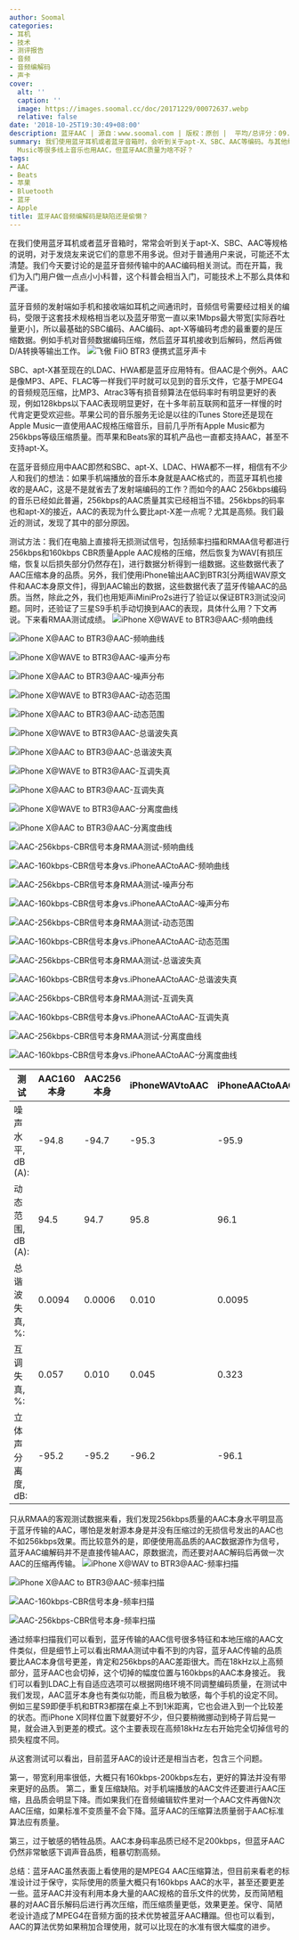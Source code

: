 ```yaml
---
author: Soomal
categories:
- 耳机
- 技术
- 测评报告
- 音频
- 音频编解码
- 声卡
cover:
  alt: ''
  caption: ''
  image: https://images.soomal.cc/doc/20171229/00072637.webp
  relative: false
date: '2018-10-25T19:30:49+08:00'
description: 蓝牙AAC | 源自：www.soomal.com | 版权：原创 |  平均/总评分：09.45/1219
summary: 我们使用蓝牙耳机或者蓝牙音箱时，会听到关于apt-X、SBC、AAC等编码。与其他编码几乎专属蓝牙不同AAC是个例外，不但蓝牙耳机使用AAC，Apple
  Music等很多线上音乐也用AAC，但蓝牙AAC质量为啥不好？
tags:
- AAC
- Beats
- 苹果
- Bluetooth
- 蓝牙
- Apple
title: 蓝牙AAC音频编解码是缺陷还是偷懒？
---
```


在我们使用蓝牙耳机或者蓝牙音箱时，常常会听到关于apt-X、SBC、AAC等规格的说明，对于发烧友来说它们的意思不用多说。但对于普通用户来说，可能还不太清楚。我们今天要讨论的是蓝牙音频传输中的AAC编码相关测试。而在开篇，我们为入门用户做一点点小小科普，这个科普会相当入门，可能技术上不那么具体和严谨。

蓝牙音频的发射端如手机和接收端如耳机之间通讯时，音频信号需要经过相关的编码，受限于这套技术规格相当老以及蓝牙带宽一直以来1Mbps最大带宽[实际吞吐量更小]，所以最基础的SBC编码、AAC编码、apt-X等编码考虑的最重要的是压缩数据。例如手机对音频数据编码压缩，然后蓝牙耳机接收到后解码，然后再做D/A转换等输出工作。
![飞傲 FiiO BTR3 便携式蓝牙声卡](https://images.soomal.cc/doc/20180830/00076545.webp)




SBC、apt-X甚至现在的LDAC、HWA都是蓝牙应用特有。但AAC是个例外。AAC是像MP3、APE、FLAC等一样我们平时就可以见到的音乐文件，它基于MPEG4的音频规范压缩，比MP3、Atrac3等有损音频算法在低码率时有明显更好的表现，例如128kbps以下AAC表现明显更好，在十多年前互联网和蓝牙一样慢的时代肯定更受欢迎些。苹果公司的音乐服务无论是以往的iTunes Store还是现在Apple Music一直使用AAC规格压缩音乐，目前几乎所有Apple Music都为256kbps等级压缩质量。而苹果和Beats家的耳机产品也一直都支持AAC，甚至不支持apt-X。

在蓝牙音频应用中AAC即然和SBC、apt-X、LDAC、HWA都不一样，相信有不少人和我们的想法：如果手机端播放的音乐本身就是AAC格式的，而蓝牙耳机也接收的是AAC，这是不是就省去了发射端编码的工作？而如今的AAC 256kbps编码的音乐已经如此普遍，256kbps的AAC质量其实已经相当不错。256kbps的码率也和apt-X的接近，AAC的表现为什么要比apt-X差一点呢？尤其是高频。我们最近的测试，发现了其中的部分原因。

测试方法：我们在电脑上直接将无损测试信号，包括频率扫描和RMAA信号都进行256kbps和160kbps CBR质量Apple AAC规格的压缩，然后恢复为WAV[有损压缩，恢复以后损失部分仍然存在]，进行数据分析得到一组数据。这些数据代表了AAC压缩本身的品质。另外，我们使用iPhone输出AAC到BTR3[分两组WAV原文件和AAC本身原文件]，得到AAC输出的数据，这些数据代表了蓝牙传输AAC的品质。当然，除此之外，我们也用矩声iMiniPro2s进行了验证以保证BTR3测试没问题。同时，还验证了三星S9手机手动切换到AAC的表现，具体什么用？下文再说。下来看RMAA测试成绩。
![iPhone X@WAVE to BTR3@AAC-频响曲线](https://images.soomal.cc/doc/20181022/00077610_01.webp)




![iPhone X@AAC to BTR3@AAC-频响曲线](https://images.soomal.cc/doc/20181022/00077616_01.webp)




![iPhone X@WAVE to BTR3@AAC-噪声分布](https://images.soomal.cc/doc/20181022/00077611_01.webp)




![iPhone X@AAC to BTR3@AAC-噪声分布](https://images.soomal.cc/doc/20181022/00077617_01.webp)




![iPhone X@WAVE to BTR3@AAC-动态范围](https://images.soomal.cc/doc/20181022/00077612_01.webp)




![iPhone X@AAC to BTR3@AAC-动态范围](https://images.soomal.cc/doc/20181022/00077618_01.webp)




![iPhone X@WAVE to BTR3@AAC-总谐波失真](https://images.soomal.cc/doc/20181022/00077613_01.webp)




![iPhone X@AAC to BTR3@AAC-总谐波失真](https://images.soomal.cc/doc/20181022/00077619_01.webp)




![iPhone X@WAVE to BTR3@AAC-互调失真](https://images.soomal.cc/doc/20181022/00077614_01.webp)




![iPhone X@AAC to BTR3@AAC-互调失真](https://images.soomal.cc/doc/20181022/00077620_01.webp)




![iPhone X@WAVE to BTR3@AAC-分离度曲线](https://images.soomal.cc/doc/20181022/00077615_01.webp)




![iPhone X@AAC to BTR3@AAC-分离度曲线](https://images.soomal.cc/doc/20181022/00077621_01.webp)




![AAC-256kbps-CBR信号本身RMAA测试-频响曲线](https://images.soomal.cc/doc/20181022/00077622_01.webp)




![AAC-160kbps-CBR信号本身vs.iPhoneAACtoAAC-频响曲线](https://images.soomal.cc/doc/20181025/00077757_01.webp)




![AAC-256kbps-CBR信号本身RMAA测试-噪声分布](https://images.soomal.cc/doc/20181022/00077623_01.webp)




![AAC-160kbps-CBR信号本身vs.iPhoneAACtoAAC-噪声分布](https://images.soomal.cc/doc/20181025/00077758_01.webp)




![AAC-256kbps-CBR信号本身RMAA测试-动态范围](https://images.soomal.cc/doc/20181022/00077624_01.webp)




![AAC-160kbps-CBR信号本身vs.iPhoneAACtoAAC-动态范围](https://images.soomal.cc/doc/20181025/00077759_01.webp)




![AAC-256kbps-CBR信号本身RMAA测试-总谐波失真](https://images.soomal.cc/doc/20181022/00077625_01.webp)




![AAC-160kbps-CBR信号本身vs.iPhoneAACtoAAC-总谐波失真](https://images.soomal.cc/doc/20181025/00077760_01.webp)




![AAC-256kbps-CBR信号本身RMAA测试-互调失真](https://images.soomal.cc/doc/20181022/00077626_01.webp)




![AAC-160kbps-CBR信号本身vs.iPhoneAACtoAAC-互调失真](https://images.soomal.cc/doc/20181025/00077761_01.webp)




![AAC-256kbps-CBR信号本身RMAA测试-分离度曲线](https://images.soomal.cc/doc/20181022/00077627_01.webp)




![AAC-160kbps-CBR信号本身vs.iPhoneAACtoAAC-分离度曲线](https://images.soomal.cc/doc/20181025/00077762_01.webp)




| 测试 | AAC160本身 | AAC256本身 | iPhoneWAVtoAAC | iPhoneAACtoAAC |
| --- | --- | --- | --- | --- |
| 噪声水平, dB (A): | -94.8 | -94.7 | -95.3 | -95.9 |
| 动态范围, dB (A): | 94.5 | 94.7 | 95.8 | 96.1 |
| 总谐波失真, %: | 0.0094 | 0.0006 | 0.010 | 0.0095 |
| 互调失真, %: | 0.057 | 0.010 | 0.045 | 0.323 |
| 立体声分离度, dB: | -95.2 | -95.2 | -96.2 | -96.1 |


只从RMAA的客观测试数据来看，我们发现256kbps质量的AAC本身水平明显高于蓝牙传输的AAC，哪怕是发射源本身是并没有压缩过的无损信号发出的AAC也不如256kbps效果。而比较意外的是，即便使用高品质的AAC数据源作为信号，蓝牙AAC编解码并不是直接传输AAC，原数据流，而还要对AAC解码后再做一次AAC的压缩再传输。
![iPhone X@WAV to BTR3@AAC-频率扫描](https://images.soomal.cc/doc/20181022/00077628_01.webp)




![iPhone X@AAC to BTR3@AAC-频率扫描](https://images.soomal.cc/doc/20181022/00077629_01.webp)




![AAC-160kbps-CBR信号本身-频率扫描](https://images.soomal.cc/doc/20181022/00077630_01.webp)




![AAC-256kbps-CBR信号本身-频率扫描](https://images.soomal.cc/doc/20181022/00077631_01.webp)




通过频率扫描我们可以看到，蓝牙传输的AAC信号很多特征和本地压缩的AAC文件类似，但是细节上可以看出RMAA测试中看不到的内容，蓝牙AAC传输的品质要比AAC本身信号更差，肯定和256kbps的AAC差距很大。而在18kHz以上高频部分，蓝牙AAC也会切掉，这个切掉的幅度位置与160kbps的AAC本身接近。
我们可以看到LDAC上有自适应选项可以根据网络环境不同调整编码质量，在测试中我们发现，AAC蓝牙本身也有类似功能，而且极为敏感，每个手机的设定不同。例如三星S9即便手机和BTR3都摆在桌上不到1米距离，它也会进入到一个比较差的状态。而iPhone X同样位置下就要好不少，但只要稍微挪动到椅子背后晃一晃，就会进入到更差的模式。这个主要表现在高频18kHz左右开始完全切掉信号的损失程度不同。

从这套测试可以看出，目前蓝牙AAC的设计还是相当古老，包含三个问题。

第一，带宽利用率很低，大概只有160kbps-200kbps左右，更好的算法并没有带来更好的品质。
第二，重复压缩缺陷。对手机端播放的AAC文件还要进行AAC压缩，且品质会明显下降。而如果我们在音频编辑软件里对一个AAC文件再做N次AAC压缩，如果标准不变质量不会下降。蓝牙AAC的压缩算法质量弱于AAC标准算法应有质量。

第三，过于敏感的牺牲品质。AAC本身码率品质已经不足200kbps，但蓝牙AAC仍然非常敏感下调声音品质，粗暴切割高频。

总结：蓝牙AAC虽然表面上看使用的是MPEG4 AAC压缩算法，但目前来看老的标准设计过于保守，实际使用的质量大概只有160kbps AAC的水平，甚至还要更差一些。蓝牙AAC并没有利用本身大量的AAC规格的音乐文件的优势，反而简陋粗暴的对AAC音乐解码后进行再次压缩，而压缩质量更低，效果更差。保守、简陋老设计造成了MPEG4在音频方面的技术优势被蓝牙AAC糟蹋。但也可以看到，AAC的算法优势如果稍加合理使用，就可以比现在的水准有很大幅度的进步。